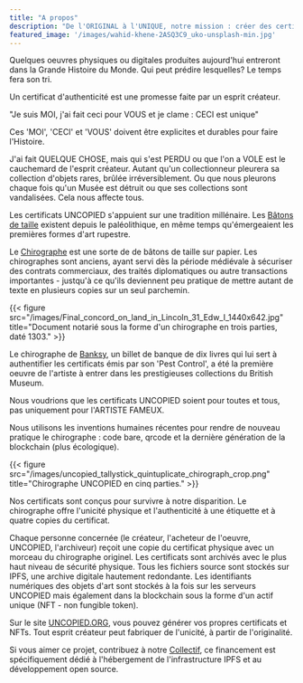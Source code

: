 ```yaml
---
title: "A propos"
description: "De l'ORIGINAL à l'UNIQUE, notre mission : créer des certificats physiques et numériques d'authenticité, d'expertise ou d'inventaire pour l'éternité."
featured_image: '/images/wahid-khene-2ASQ3C9_uko-unsplash-min.jpg'
---
```


Quelques oeuvres physiques ou digitales produites aujourd'hui entreront dans la Grande Histoire du Monde. 
Qui peut prédire lesquelles? Le temps fera son tri. 

Un certificat d'authenticité est une promesse faite par un esprit créateur. 

"Je suis MOI, j'ai fait ceci pour VOUS et je clame : CECI est unique"

Ces 'MOI', 'CECI' et 'VOUS' doivent être explicites et durables pour faire l'Histoire. 

J'ai fait QUELQUE CHOSE, mais qui s'est PERDU ou que l'on a VOLE est le cauchemard de l'esprit créateur. 
Autant qu'un collectionneur pleurera sa collection d'objets rares, brûlée irréversiblement. Ou que nous pleurons
chaque fois qu'un Musée est détruit ou que ses collections sont vandalisées. Cela nous affecte tous. 

Les certificats UNCOPIED s'appuient sur une tradition millénaire. Les [Bâtons de taille](https://fr.wikipedia.org/wiki/B%C3%A2ton_de_comptage) 
existent depuis le paléolithique, en même temps qu'émergeaient les premières formes d'art rupestre. 

Le [Chirographe](https://fr.wikipedia.org/wiki/Chirographe) est une sorte de de bâtons de taille sur papier. Les chirographes sont anciens, 
ayant servi dès la période médiévale à sécuriser des contrats commerciaux, des traités diplomatiques ou autre transactions importantes - 
justqu'à ce qu'ils deviennent peu pratique de mettre autant de texte en plusieurs copies sur un seul parchemin. 

{{< figure src="/images/Final_concord_on_land_in_Lincoln_31_Edw_I_1440x642.jpg" title="Document notarié sous la forme d'un chirographe en trois parties, daté 1303." >}}

Le chirographe de [Banksy](https://mixmag.fr/read/un-billet-de-banque-signe-banksy-entre-au-british-museum-news), un billet de banque de dix livres qui lui sert à authentifier les certificats émis par son 'Pest Control',
a été la première oeuvre de l'artiste à entrer dans les prestigieuses collections du British Museum.  

Nous voudrions que les certificats UNCOPIED soient pour toutes et tous, pas uniquement pour l'ARTISTE FAMEUX. 

Nous utilisons les inventions humaines récentes pour rendre de nouveau pratique le chirographe : code bare, qrcode et la 
dernière génération de la blockchain (plus écologique).

{{< figure src="/images/uncopied_tallystick_quintuplicate_chirograph_crop.png" title="Chirographe UNCOPIED en cinq parties." >}}

Nos certificats sont conçus pour survivre à notre disparition. Le chirographe offre l'unicité physique et l'authenticité à une étiquette et
à quatre copies du certificat. 

Chaque personne concernée (le créateur, l'acheteur de l'oeuvre, UNCOPIED, l'archiveur) reçoit une copie du certificat physique avec un morceau du chirographe originel. 
Les certificats sont archivés avec le plus haut niveau de sécurité physique. Tous les fichiers source sont stockés sur IPFS, une archive digitale
hautement redondante. Les identifiants numériques des objets d'art sont stockés à la fois sur les serveurs UNCOPIED mais également dans 
la blockchain sous la forme d'un actif unique (NFT - non fungible token). 

Sur le site [UNCOPIED.ORG](https://uncopied.org), vous pouvez générer vos propres certificats et NFTs. 
Tout esprit créateur peut fabriquer de l'unicité, à partir de l'originalité. 

Si vous aimer ce projet, contribuez à notre [Collectif](https://opencollective.com/uncopied), ce financement est 
spécifiquement dédié à l'hébergement de l'infrastructure IPFS et au développement open source.